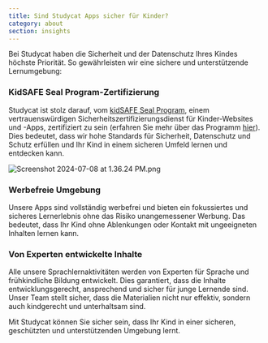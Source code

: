 ```yaml
---
title: Sind Studycat Apps sicher für Kinder?
category: about
section: insights
---
```

Bei Studycat haben die Sicherheit und der Datenschutz Ihres Kindes höchste Priorität. So gewährleisten wir eine sichere und unterstützende Lernumgebung:


### KidSAFE Seal Program-Zertifizierung


Studycat ist stolz darauf, vom [kidSAFE Seal Program](https://www.kidsafeseal.com/certifiedproducts/studycat_fun_appseries.html), einem vertrauenswürdigen Sicherheitszertifizierungsdienst für Kinder-Websites und -Apps, zertifiziert zu sein (erfahren Sie mehr über das Programm [hier](https://www.kidsafeseal.com/aboutourprogram.html)). Dies bedeutet, dass wir hohe Standards für Sicherheit, Datenschutz und Schutz erfüllen und Ihr Kind in einem sicheren Umfeld lernen und entdecken kann.


![Screenshot 2024-07-08 at 1.36.24 PM.png](https://help.studycat.com/hc/article_attachments/34779667893401)


### Werbefreie Umgebung


Unsere Apps sind vollständig werbefrei und bieten ein fokussiertes und sicheres Lernerlebnis ohne das Risiko unangemessener Werbung. Das bedeutet, dass Ihr Kind ohne Ablenkungen oder Kontakt mit ungeeigneten Inhalten lernen kann.


### Von Experten entwickelte Inhalte


Alle unsere Sprachlernaktivitäten werden von Experten für Sprache und frühkindliche Bildung entwickelt. Dies garantiert, dass die Inhalte entwicklungsgerecht, ansprechend und sicher für junge Lernende sind. Unser Team stellt sicher, dass die Materialien nicht nur effektiv, sondern auch kindgerecht und unterhaltsam sind.


Mit Studycat können Sie sicher sein, dass Ihr Kind in einer sicheren, geschützten und unterstützenden Umgebung lernt.